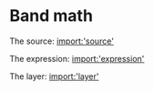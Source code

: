 # Band math

The source:
[import:'source'](../../../src/en/examples/cog/ndvi.js)

The expression:
[import:'expression'](../../../src/en/examples/cog/ndvi.js)

The layer:
[import:'layer'](../../../src/en/examples/cog/ndvi.js)
